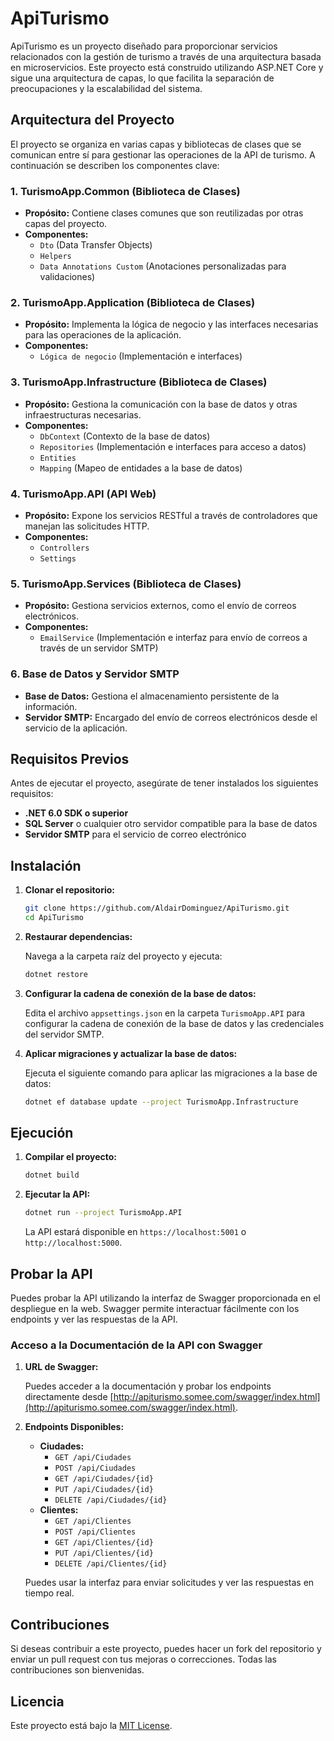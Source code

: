# ApiTurismo

ApiTurismo es un proyecto diseñado para proporcionar servicios relacionados con la gestión de turismo a través de una arquitectura basada en microservicios. Este proyecto está construido utilizando ASP.NET Core y sigue una arquitectura de capas, lo que facilita la separación de preocupaciones y la escalabilidad del sistema.

## Arquitectura del Proyecto

El proyecto se organiza en varias capas y bibliotecas de clases que se comunican entre sí para gestionar las operaciones de la API de turismo. A continuación se describen los componentes clave:

### 1. TurismoApp.Common (Biblioteca de Clases)
- **Propósito:** Contiene clases comunes que son reutilizadas por otras capas del proyecto.
- **Componentes:**
  - `Dto` (Data Transfer Objects)
  - `Helpers`
  - `Data Annotations Custom` (Anotaciones personalizadas para validaciones)

### 2. TurismoApp.Application (Biblioteca de Clases)
- **Propósito:** Implementa la lógica de negocio y las interfaces necesarias para las operaciones de la aplicación.
- **Componentes:**
  - `Lógica de negocio` (Implementación e interfaces)

### 3. TurismoApp.Infrastructure (Biblioteca de Clases)
- **Propósito:** Gestiona la comunicación con la base de datos y otras infraestructuras necesarias.
- **Componentes:**
  - `DbContext` (Contexto de la base de datos)
  - `Repositories` (Implementación e interfaces para acceso a datos)
  - `Entities`
  - `Mapping` (Mapeo de entidades a la base de datos)

### 4. TurismoApp.API (API Web)
- **Propósito:** Expone los servicios RESTful a través de controladores que manejan las solicitudes HTTP.
- **Componentes:**
  - `Controllers`
  - `Settings`

### 5. TurismoApp.Services (Biblioteca de Clases)
- **Propósito:** Gestiona servicios externos, como el envío de correos electrónicos.
- **Componentes:**
  - `EmailService` (Implementación e interfaz para envío de correos a través de un servidor SMTP)

### 6. Base de Datos y Servidor SMTP
- **Base de Datos:** Gestiona el almacenamiento persistente de la información.
- **Servidor SMTP:** Encargado del envío de correos electrónicos desde el servicio de la aplicación.

## Requisitos Previos

Antes de ejecutar el proyecto, asegúrate de tener instalados los siguientes requisitos:

- **.NET 6.0 SDK o superior**
- **SQL Server** o cualquier otro servidor compatible para la base de datos
- **Servidor SMTP** para el servicio de correo electrónico

## Instalación

1. **Clonar el repositorio:**

    ```bash
    git clone https://github.com/AldairDominguez/ApiTurismo.git
    cd ApiTurismo
    ```

2. **Restaurar dependencias:**

    Navega a la carpeta raíz del proyecto y ejecuta:

    ```bash
    dotnet restore
    ```

3. **Configurar la cadena de conexión de la base de datos:**

    Edita el archivo `appsettings.json` en la carpeta `TurismoApp.API` para configurar la cadena de conexión de la base de datos y las credenciales del servidor SMTP.

4. **Aplicar migraciones y actualizar la base de datos:**

    Ejecuta el siguiente comando para aplicar las migraciones a la base de datos:

    ```bash
    dotnet ef database update --project TurismoApp.Infrastructure
    ```

## Ejecución

1. **Compilar el proyecto:**

    ```bash
    dotnet build
    ```

2. **Ejecutar la API:**

    ```bash
    dotnet run --project TurismoApp.API
    ```

    La API estará disponible en `https://localhost:5001` o `http://localhost:5000`.

## Probar la API

Puedes probar la API utilizando la interfaz de Swagger proporcionada en el despliegue en la web. Swagger permite interactuar fácilmente con los endpoints y ver las respuestas de la API.

### Acceso a la Documentación de la API con Swagger

1. **URL de Swagger:**

    Puedes acceder a la documentación y probar los endpoints directamente desde [http://apiturismo.somee.com/swagger/index.html](http://apiturismo.somee.com/swagger/index.html).

2. **Endpoints Disponibles:**
   - **Ciudades:**
     - `GET /api/Ciudades`
     - `POST /api/Ciudades`
     - `GET /api/Ciudades/{id}`
     - `PUT /api/Ciudades/{id}`
     - `DELETE /api/Ciudades/{id}`
   - **Clientes:**
     - `GET /api/Clientes`
     - `POST /api/Clientes`
     - `GET /api/Clientes/{id}`
     - `PUT /api/Clientes/{id}`
     - `DELETE /api/Clientes/{id}`

   Puedes usar la interfaz para enviar solicitudes y ver las respuestas en tiempo real.

## Contribuciones

Si deseas contribuir a este proyecto, puedes hacer un fork del repositorio y enviar un pull request con tus mejoras o correcciones. Todas las contribuciones son bienvenidas.

## Licencia

Este proyecto está bajo la [MIT License](https://opensource.org/licenses/MIT).
